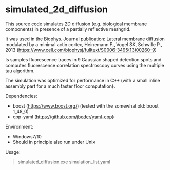 # simulated_2d_diffusion

This source code simulates 2D diffusion (e.g. biological membrane components) in presence of a partially reflective meshgrid.

It was used in the Biophys. Journal publication: Lateral membrane diffusion modulated by a minimal actin cortex, Heinemann F., Vogel SK, Schwille P., 2013 (https://www.cell.com/biophysj/fulltext/S0006-3495(13)00260-9)

Is samples fluorescence traces in 9 Gaussian shaped detection spots and computes fluorescence correlation spectroscopy curves using the multiple tau algorithm.

The simulation was optimized for performance in C++ (with a small inline assembly part for a much faster floor computation).

Dependencies:
- boost (https://www.boost.org/)
(tested with the somewhat old: boost 1_48_0)
- cpp-yaml (https://github.com/jbeder/yaml-cpp)

Environment:
- Windows7/10
- Should in principle also run under Unix

Usage:

>simulated_diffusion.exe simulation_list.yaml


